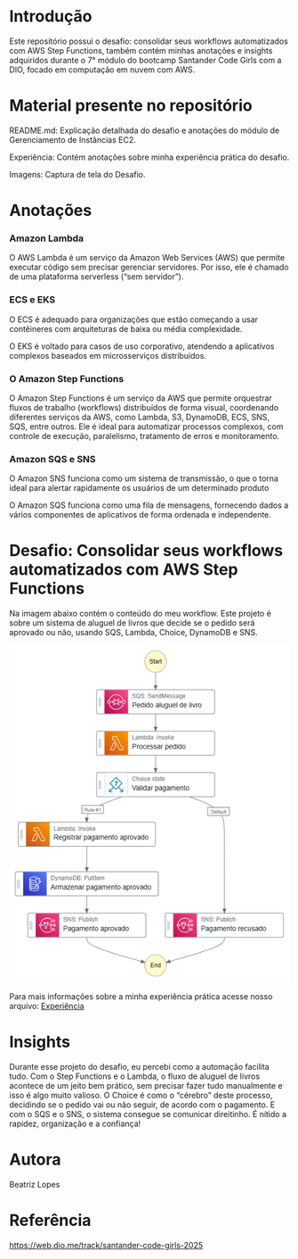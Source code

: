 # Introdução

Este repositório possui o desafio: consolidar seus workflows automatizados com AWS Step Functions, também contém minhas anotações e insights adquiridos durante o 7° módulo do bootcamp Santander Code Girls com a DIO, focado em computação em nuvem com AWS.

# Material presente no repositório

README.md: Explicação detalhada do desafio e anotações do módulo de Gerenciamento de Instâncias EC2.

Experiência: Contém anotações sobre minha experiência prática do desafio.

Imagens: Captura de tela do Desafio.

# Anotações

### Amazon Lambda 

O AWS Lambda é um serviço da Amazon Web Services (AWS) que permite executar código sem precisar gerenciar servidores. Por isso, ele é chamado de uma plataforma serverless (“sem servidor”).

### ECS e EKS

O ECS é adequado para organizações que estão começando a usar contêineres com arquiteturas de baixa ou média complexidade.

O EKS é voltado para casos de uso corporativo, atendendo a aplicativos complexos baseados em microsserviços distribuídos.

### O Amazon Step Functions

O Amazon Step Functions é um serviço da AWS que permite orquestrar fluxos de trabalho (workflows) distribuídos de forma visual, coordenando diferentes serviços da AWS, como Lambda, S3, DynamoDB, ECS, SNS, SQS, entre outros. Ele é ideal para automatizar processos complexos, com controle de execução, paralelismo, tratamento de erros e monitoramento.

### Amazon SQS e SNS

O Amazon SNS funciona como um sistema de transmissão, o que o torna ideal para alertar rapidamente os usuários de um determinado produto

O Amazon SQS funciona como uma fila de mensagens, fornecendo dados a vários componentes de aplicativos de forma ordenada e independente.

# Desafio: Consolidar seus workflows automatizados com AWS Step Functions

Na imagem abaixo contém o conteúdo do meu workflow. Este projeto é sobre um sistema de aluguel de livros que decide se o pedido será aprovado ou não, usando SQS, Lambda, Choice, DynamoDB e SNS.

![image alt](https://github.com/beatrizzlopes/AWS-Step-functions-Bootcamp/blob/ca294685665d3caf2a4234d16980f52b9e1a4efc/Imagem/stepfunctions_graph.png)

Para mais informações sobre a minha experiência prática acesse nosso arquivo: [Experiência](https://github.com/beatrizzlopes/AWS-Step-functions-Bootcamp/blob/main/Experi%C3%AAncia)

# Insights

Durante esse projeto do desafio, eu percebi como a automação facilita tudo. Com o Step Functions e o Lambda, o fluxo de aluguel de livros acontece de um jeito bem prático, sem precisar fazer tudo manualmente e isso é algo muito valioso. O Choice é como o “cérebro” deste processo, decidindo se o pedido vai ou não seguir, de acordo com o pagamento. E com o SQS e o SNS, o sistema consegue se comunicar direitinho. É nítido a rapidez, organização e a confiança!

# Autora
Beatriz Lopes

# Referência
https://web.dio.me/track/santander-code-girls-2025

